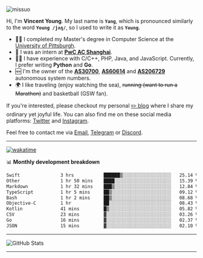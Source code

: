 <p align="left"> <img src="https://komarev.com/ghpvc/?username=missuo&label=Profile%20views&color=0e75b6&style=flat" alt="missuo" /> </p>

Hi, I'm **Vincent Young**. My last name is **`Yang`**, which is pronounced similarly to the word **`Young /jʌŋ/`**, so I used to write it as **`Young`**.

- 👨‍🎓 I completed my Master's degree in Computer Science at the [University of Pittsburgh](https://www.pitt.edu).
- 💼 I was an intern at **[PwC AC Shanghai](https://www.linkedin.com/company/pwc-ac-shanghai/)**.
- 👨‍💻 I have experience with C/C++, PHP, Java, and JavaScript. Currently, I prefer writing **Python** and **Go**.
- 🆕 I'm the owner of the **[AS30700](https://bgp.tools/as/30700)**, **[AS60614](https://bgp.tools/as/60614)** and **[AS206729](https://bgp.tools/as/206729)** autonomous system numbers.
- 🌍 I like traveling (enjoy watching the sea), ~~running (want to run a Marathon)~~ and basketball (GSW fan).

If you're interested, please checkout my personal [✏️ blog](https://missuo.me/) where I share my ordinary yet joyful life. You can also find me on these social media platforms: [Twitter](https://twitter.com/m1ssuo) and [Instagram](https://www.instagram.com/missuo.me).

Feel free to contact me via <a href="mailto:me@owo.nz">Email</a>, [Telegram](https://t.me/missuo) or [Discord](https://discordapp.com/users/missuo#7448).

-------

[![wakatime](https://wakatime.com/badge/user/c13cd961-40ca-417a-afb6-1f9ea8ac295c.svg)](https://wakatime.com/@missuo)

📊 **Monthly development breakdown**
<!--START_SECTION:waka-->

```txt
Swift               3 hrs           ██████▒░░░░░░░░░░░░░░░░░░   25.14 %
Other               1 hr 50 mins    ████░░░░░░░░░░░░░░░░░░░░░   15.39 %
Markdown            1 hr 32 mins    ███▒░░░░░░░░░░░░░░░░░░░░░   12.84 %
TypeScript          1 hr 5 mins     ██▒░░░░░░░░░░░░░░░░░░░░░░   09.12 %
Bash                1 hr 2 mins     ██▒░░░░░░░░░░░░░░░░░░░░░░   08.68 %
Objective-C         1 hr            ██░░░░░░░░░░░░░░░░░░░░░░░   08.43 %
Kotlin              41 mins         █▒░░░░░░░░░░░░░░░░░░░░░░░   05.82 %
CSV                 23 mins         ▓░░░░░░░░░░░░░░░░░░░░░░░░   03.26 %
Go                  16 mins         ▓░░░░░░░░░░░░░░░░░░░░░░░░   02.37 %
JSON                15 mins         ▓░░░░░░░░░░░░░░░░░░░░░░░░   02.10 %
```

<!--END_SECTION:waka-->

-------

![GitHub Stats](https://github-readme-stats-opal-alpha-76.vercel.app/api?username=missuo&show_icons=true&theme=transparent)

-------

